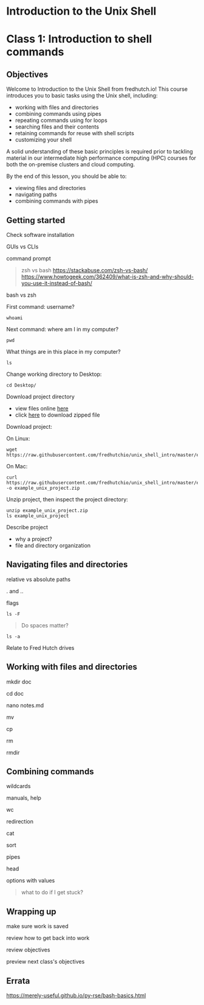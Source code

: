 # Introduction to the Unix Shell
# Class 1: Introduction to shell commands

## Objectives

Welcome to Introduction to the Unix Shell from fredhutch.io! 
This course introduces you to basic tasks using the Unix shell,
including:
- working with files and directories
- combining commands using pipes
- repeating commands using for loops 
- searching files and their contents
- retaining commands for reuse with shell scripts
- customizing your shell

A solid understanding of these basic principles is required prior to tackling material in our intermediate high performance computing (HPC) courses for both the on-premise clusters and cloud computing.

By the end of this lesson,
you should be able to:
- viewing files and directories
- navigating paths
- combining commands with pipes 

## Getting started

Check software installation

GUIs vs CLIs

command prompt

> zsh vs bash
> https://stackabuse.com/zsh-vs-bash/
> https://www.howtogeek.com/362409/what-is-zsh-and-why-should-you-use-it-instead-of-bash/

bash vs zsh

First command: username?
```
whoami
```

Next command: where am I in my computer?
```
pwd
```

What things are in this place in my computer?
```
ls
```

Change working directory to Desktop:

```
cd Desktop/
```

Download project directory
- view files online [here](https://github.com/fredhutchio/unix_shell_intro/tree/master/example_unix_project)
- click [here](https://github.com/fredhutchio/unix_shell_intro/raw/master/example_unix_project.zip) to download zipped file

Download project:

On Linux:
```
wget https://raw.githubusercontent.com/fredhutchio/unix_shell_intro/master/example_unix_project.zip
```

On Mac:
```
curl https://raw.githubusercontent.com/fredhutchio/unix_shell_intro/master/example_unix_project.zip -o example_unix_project.zip
```

Unzip project, then inspect the project directory:
```
unzip example_unix_project.zip
ls example_unix_project
```

Describe project
- why a project?
- file and directory organization

## Navigating files and directories

relative vs absolute paths

. and ..

flags
```
ls -F
```

> Do spaces matter?

```
ls -a
```

Relate to Fred Hutch drives

## Working with files and directories

mkdir doc

cd doc

nano notes.md

mv

cp

rm

rmdir

## Combining commands

wildcards

manuals, help

wc

redirection

cat

sort

pipes

head

options with values

> what to do if I get stuck?


## Wrapping up

make sure work is saved

review how to get back into work

review objectives

preview next class's objectives

## Errata

https://merely-useful.github.io/py-rse/bash-basics.html
